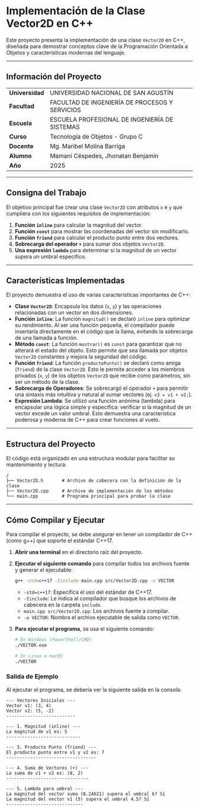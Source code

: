 # Implementación de la Clase Vector2D en C++

Este proyecto presenta la implementación de una clase `Vector2D` en C++, diseñada para demostrar conceptos clave de la Programación Orientada a Objetos y características modernas del lenguaje.

---

## Información del Proyecto

|                 |                                                      |
| --------------- | ---------------------------------------------------- |
| **Universidad** | UNIVERSIDAD NACIONAL DE SAN AGUSTÍN                  |
| **Facultad** | FACULTAD DE INGENIERÍA DE PROCESOS Y SERVICIOS       |
| **Escuela** | ESCUELA PROFESIONAL DE INGENIERÍA DE SISTEMAS        |
| **Curso** | Tecnología de Objetos - Grupo C                      |
| **Docente** | Mg. Maribel Molina Barriga                           |
| **Alumno** | Mamani Céspedes, Jhonatan Benjamin                   |
| **Año** | 2025                                                 |

---

## Consigna del Trabajo

El objetivo principal fue crear una clase `Vector2D` con atributos `x` e `y` que cumpliera con los siguientes requisitos de implementación:

1.  **Función `inline`** para calcular la magnitud del vector.
2.  **Función `const`** para mostrar las coordenadas del vector sin modificarlo.
3.  **Función `friend`** para calcular el producto punto entre dos vectores.
4.  **Sobrecarga del operador `+`** para sumar dos objetos `Vector2D`.
5.  **Una expresión `lambda`** para determinar si la magnitud de un vector supera un umbral específico.

---

## Características Implementadas

El proyecto demuestra el uso de varias características importantes de C++:

* **Clase `Vector2D`**: Encapsula los datos (`x`, `y`) y las operaciones relacionadas con un vector en dos dimensiones.
* **Función `inline`**: La función `magnitud()` se declaró `inline` para optimizar su rendimiento. Al ser una función pequeña, el compilador puede insertarla directamente en el código que la llama, evitando la sobrecarga de una llamada a función.
* **Método `const`**: La función `mostrar()` es `const` para garantizar que no alterará el estado del objeto. Esto permite que sea llamada por objetos `Vector2D` constantes y mejora la seguridad del código.
* **Función `friend`**: La función `productoPunto()` se declaró como amiga (`friend`) de la clase `Vector2D`. Esto le permite acceder a los miembros privados (`x`, `y`) de los objetos `Vector2D` que recibe como parámetros, sin ser un método de la clase.
* **Sobrecarga de Operadores**: Se sobrecargó el operador `+` para permitir una sintaxis más intuitiva y natural al sumar vectores (ej. `v3 = v1 + v2;`).
* **Expresión Lambda**: Se utilizó una función anónima (lambda) para encapsular una lógica simple y específica: verificar si la magnitud de un vector excede un valor umbral. Esto demuestra una característica poderosa y moderna de C++ para crear funciones al vuelo.

---

## Estructura del Proyecto

El código está organizado en una estructura modular para facilitar su mantenimiento y lectura:

``` 
/
├── Vector2D.h       # Archivo de cabecera con la definición de la clase
├── Vector2D.cpp     # Archivo de implementación de los métodos
└── main.cpp         # Programa principal para probar la clase
``` 

---

## Cómo Compilar y Ejecutar

Para compilar el proyecto, se debe asegurar en tener un compilador de C++ (como g++) que soporte el estándar C++17.

1.  **Abrir una terminal** en el directorio raíz del proyecto.
2.  **Ejecutar el siguiente comando** para compilar todos los archivos fuente y generar el ejecutable:

    ```bash
    g++ -std=c++17 -Iinclude main.cpp src/Vector2D.cpp -o VECTOR
    ```
    * `-std=c++17`: Especifica el uso del estándar de C++17.
    * `-Iinclude`: Le indica al compilador que busque los archivos de cabecera en la carpeta `include`.
    * `main.cpp src/Vector2D.cpp`: Los archivos fuente a compilar.
    * `-o VECTOR`: Nombra el archivo ejecutable de salida como `VECTOR`.

3.  **Para ejecutar el programa**, se usa el siguiente comando:

    ```bash
    # En Windows (PowerShell/CMD)
    ./VECTOR.exe

    # En Linux o macOS
    ./VECTOR
    ```

### Salida de Ejemplo

Al ejecutar el programa, se debería ver la siguiente salida en la consola:

```
--- Vectores Iniciales ---
Vector v1: (3, 4)
Vector v2: (5, -2)
--------------------------

--- 1. Magnitud (inline) ---
La magnitud de v1 es: 5
----------------------------

--- 3. Producto Punto (friend) ---
El producto punto entre v1 y v2 es: 7
----------------------------------

--- 4. Suma de Vectores (+) ---
La suma de v1 + v2 es: (8, 2)
-------------------------------

--- 5. Lambda para umbral ---
La magnitud del vector suma (8.24621) supera el umbral 6? Sí
La magnitud del vector v1 (5) supera el umbral 4.5? Sí
-----------------------------
```
